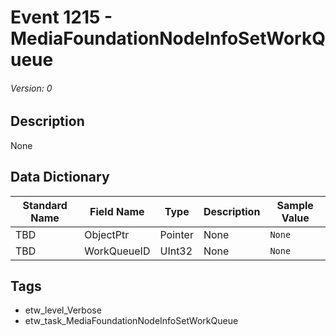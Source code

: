 # Event 1215 - MediaFoundationNodeInfoSetWorkQueue
###### Version: 0

## Description
None

## Data Dictionary
|Standard Name|Field Name|Type|Description|Sample Value|
|---|---|---|---|---|
|TBD|ObjectPtr|Pointer|None|`None`|
|TBD|WorkQueueID|UInt32|None|`None`|

## Tags
* etw_level_Verbose
* etw_task_MediaFoundationNodeInfoSetWorkQueue